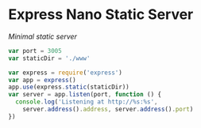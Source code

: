 # Express Nano Static Server
*Minimal static server*

```javascript
var port = 3005
var staticDir = './www'

var express = require('express')
var app = express()
app.use(express.static(staticDir))
var server = app.listen(port, function () {
  console.log('Listening at http://%s:%s',
    server.address().address, server.address().port)
})
```